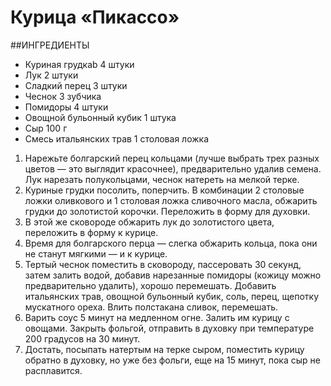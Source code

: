 # Курица «Пикассо»
##ИНГРЕДИЕНТЫ


- Куриная грудкаb 4 штуки
- Лук 2 штуки
- Сладкий перец 3 штуки
- Чеснок 3 зубчика
- Помидоры 4 штуки
- Овощной бульонный кубик 1 штука
- Сыр 100 г
- Смесь итальянских трав 1 столовая ложка

1. Нарежьте болгарский перец кольцами (лучше выбрать трех разных цветов — это выглядит красочнее), предварительно удалив семена. Лук нарезать полукольцами, чеснок натереть на мелкой терке.
1. Куриные грудки посолить, поперчить. В комбинации 2 столовые ложки оливкового и 1 столовая ложка сливочного масла, обжарить грудки до золотистой корочки. Переложить в форму для духовки.
1. В этой же сковороде обжарить лук до золотистого цвета, переложить в форму к курице.
1. Время для болгарского перца — слегка обжарить кольца, пока они не станут мягкими — и к курице.
1. Тертый чеснок поместить в сковороду, пассеровать 30 секунд, затем залить водой, добавив нарезанные помидоры (кожицу можно предварительно удалить), хорошо перемешать. Добавить итальянских трав, овощной бульонный кубик, соль, перец, щепотку мускатного ореха. Влить полстакана сливок, перемешать.
1. Варить соус 5 минут на медленном огне. Залить им курицу с овощами. Закрыть фольгой, отправить в духовку при температуре 200 градусов на 30 минут.
1. Достать, посыпать натертым на терке сыром, поместить курицу обратно в духовку, но уже без фольги, еще на 15 минут, пока сыр не расплавится.